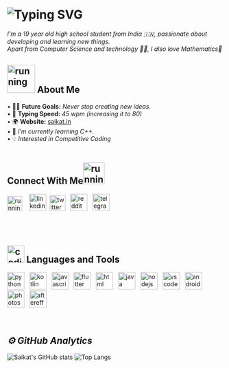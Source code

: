 


# ![Typing SVG](https://readme-typing-svg.herokuapp.com?font=Arial+Black&color=%23BABABA&size=30&vCenter=true&lines=Hi%2C+there!+%F0%9F%91%8B+I'm+Saikat)
*I'm a 19 year old high school student from India 🇮🇳, passionate about developing and learning new things.<br>
Apart from Computer Science and technology 👨‍💻, I also love Mathematics📏*



## <img src="https://raw.githubusercontent.com/innng/innng/master/assets/kyubey.gif" alt="running" width="65"/> **About Me**
• 💪🏼 **Future Goals:** *Never stop creating new ideas.*<br>
• 🙂 **Typing Speed:** *45 wpm (increasing it to 80)*<br>
• 🌍 **Website:** [saikat.in](https://saikat.in)<br>
• 🌱 *I’m currently learning C++.*<br>
• 💡 *Interested in Competitive Coding*<br>
<br>

## **Connect With Me**<img src="https://media2.giphy.com/media/KcPAarmcMy34NQJG3H/giphy.gif?cid=790b7611e306df1d2c887d46117aeb6ebd9bcd03698476ea&rid=giphy.gif&ct=s" alt="running" width="50"/><br>
<a href="https://instagram.com/saikat._"><img src="https://seeklogo.com/images/I/instagram-new-2016-logo-D9D42A0AD4-seeklogo.com.png" alt="running" width="35"/></a> &nbsp;&nbsp;
<a href="https://linkedin.com/u/saikat0326"><img src="https://seeklogo.com/images/L/linkedin-in-icon-logo-2E34704F04-seeklogo.com.png" alt="linkedin" width="40"/></a>&nbsp;
<a href="https://twitter.com/saikatdas_"><img src="https://seeklogo.com/images/T/twitter-2012-positive-logo-916EDF1309-seeklogo.com.png" alt="twitter" width="37"/></a>&nbsp;&nbsp;
<a href="https://reddit.com/u/saikat_"><img src="https://seeklogo.com/images/R/reddit-logo-23F13F6A6A-seeklogo.com.png" alt="reddit" width="40"/></a>&nbsp;&nbsp;
<a href="https://telegram.me/saikat0326"><img src="https://seeklogo.com/images/T/telegram-logo-AD3D08A014-seeklogo.com.png" alt="telegram" width="40"/></a>&nbsp;

<br>
<br>

## <img src="https://media0.giphy.com/media/QssGEmpkyEOhBCb7e1/giphy.gif" alt="coding" width="40"/> **Languages and Tools**
<a href="https://www.python.org/"><img src="https://seeklogo.com/images/P/python-logo-A32636CAA3-seeklogo.com.png" alt="python" width="40"/></a>&nbsp;&nbsp;
<a href="https://kotlinlang.org/"><img src="https://seeklogo.com/images/K/kotlin-logo-30C1970B05-seeklogo.com.png" alt="kotlin" width="40"/></a>&nbsp;&nbsp;
<a href="https://www.javascript.com/"><img src="https://seeklogo.com/images/J/javascript-js-logo-2949701702-seeklogo.com.png" alt="javascript" width="40"/></a>&nbsp;&nbsp;
<a href="https://flutter.dev"><img src="https://seeklogo.com/images/F/flutter-logo-5086DD11C5-seeklogo.com.png" alt="flutter" width="40"/></a>&nbsp;&nbsp;
<a href="https://html.com/"><img src="https://seeklogo.com/images/H/html5-logo-EF92D240D7-seeklogo.com.png" alt="html" width="40"/></a>&nbsp;&nbsp;
<a href="https://www.java.com/en/"><img src="https://seeklogo.com/images/J/java-logo-7F8B35BAB3-seeklogo.com.png" alt="java" width="40"/></a>&nbsp;&nbsp;
<a href="https://nodejs.org/en/"><img src="https://seeklogo.com/images/N/nodejs-logo-FBE122E377-seeklogo.com.png" alt="nodejs" width="40"/></a>&nbsp;&nbsp;
<a href="https://code.visualstudio.com"><img src="https://seeklogo.com/images/V/visual-studio-code-logo-284BC24C39-seeklogo.com.png" alt="vscode" width="40"/></a>&nbsp;&nbsp;
<a href="https://developer.android.com"><img src="https://seeklogo.com/images/A/android-new-2019-logo-3CD3BC571C-seeklogo.com.png" alt="androidstudio" width="40"/></a>&nbsp;&nbsp;
<a href="https://www.adobe.com/in/products/photoshop.html"><img src="https://seeklogo.com/images/A/adobe-photoshop-logo-7B88D7B5AA-seeklogo.com.png" alt="photoshop" width="40"/></a>&nbsp;&nbsp;
<a href="https://www.adobe.com/in/products/aftereffects.html"><img src="https://seeklogo.com/images/A/adobe-after-effects-logo-960B473FE4-seeklogo.com.png" alt="aftereffects" width="40"/></a>&nbsp;&nbsp;

<br>

## ***⚙️ GitHub Analytics***
![Saikat's GitHub stats](https://github-readme-stats.vercel.app/api?username=saikat0326&show_icons=true&theme=radical)
![Top Langs](https://github-readme-stats.vercel.app/api/top-langs/?username=saikat0326&layout=compact&theme=radical)
